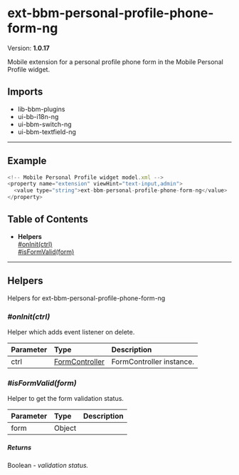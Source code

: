 # ext-bbm-personal-profile-phone-form-ng


Version: **1.0.17**

Mobile extension for a personal profile phone form in the Mobile Personal Profile widget.

## Imports

* lib-bbm-plugins
* ui-bb-i18n-ng
* ui-bbm-switch-ng
* ui-bbm-textfield-ng

---

## Example

```javascript
<!-- Mobile Personal Profile widget model.xml -->
<property name="extension" viewHint="text-input,admin">
  <value type="string">ext-bbm-personal-profile-phone-form-ng</value>
</property>
```

## Table of Contents
- **Helpers**<br/>    <a href="#Helpers_onInit">#onInit(ctrl)</a><br/>    <a href="#Helpers_isFormValid">#isFormValid(form)</a><br/>

---

## Helpers

Helpers for ext-bbm-personal-profile-phone-form-ng

### <a name="Helpers_onInit"></a>*#onInit(ctrl)*

Helper which adds event listener on delete.

| Parameter | Type | Description |
| :-- | :-- | :-- |
| ctrl | [FormController](widget-bbm-personal-profile-ng.html#FormController) | FormController instance. |

### <a name="Helpers_isFormValid"></a>*#isFormValid(form)*

Helper to get the form validation status.

| Parameter | Type | Description |
| :-- | :-- | :-- |
| form | Object |  |

##### Returns

Boolean - *validation status.*
